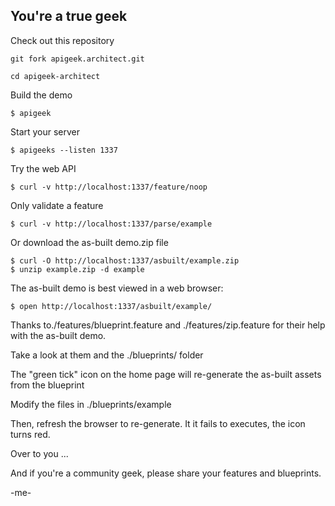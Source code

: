 You're a true geek
------------------

Check out this repository

	git fork apigeek.architect.git

	cd apigeek-architect

Build the demo
	
	$ apigeek

Start your server

	$ apigeeks --listen 1337

Try the web API
	
	$ curl -v http://localhost:1337/feature/noop

Only validate a feature
	
	$ curl -v http://localhost:1337/parse/example

Or download the as-built demo.zip file
	
	$ curl -O http://localhost:1337/asbuilt/example.zip
	$ unzip example.zip -d example

The as-built demo is best viewed in a web browser:
		
	$ open http://localhost:1337/asbuilt/example/

Thanks to./features/blueprint.feature and ./features/zip.feature for their help with the as-built demo.

Take a look at them and the ./blueprints/ folder

The "green tick" icon on the home page will re-generate the as-built assets from the blueprint

Modify the files in ./blueprints/example

Then, refresh the browser to re-generate. It it fails to executes, the icon turns red.

Over to you ... 

And if you're a community geek, please share your features and blueprints. 

-me-
